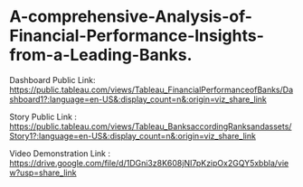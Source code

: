 # A-comprehensive-Analysis-of-Financial-Performance-Insights-from-a-Leading-Banks.


Dashboard Public Link:  https://public.tableau.com/views/Tableau_FinancialPerformanceofBanks/Dashboard1?:language=en-US&:display_count=n&:origin=viz_share_link

Story Public Link : https://public.tableau.com/views/Tableau_BanksaccordingRanksandassets/Story1?:language=en-US&:display_count=n&:origin=viz_share_link

Video Demonstration Link :  https://drive.google.com/file/d/1DGni3z8K608jNI7pKzipOx2GQY5xbbla/view?usp=share_link
